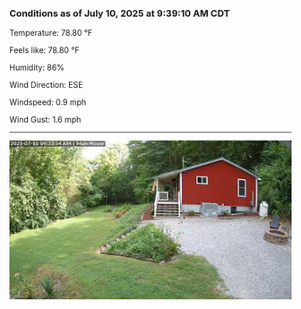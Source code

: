 ### Conditions as of July 10, 2025 at 9:39:10 AM CDT 

Temperature: 78.80 &deg;F

Feels like: 78.80 &deg;F

Humidity: 86%

Wind Direction: ESE

Windspeed: 0.9 mph

Wind Gust: 1.6 mph

---

<img src="./images/latest.jpeg"/>

